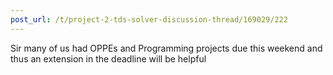 ```yaml
---
post_url: /t/project-2-tds-solver-discussion-thread/169029/222
---
```

Sir many of us had OPPEs and Programming projects due this weekend and thus an extension in the deadline will be helpful